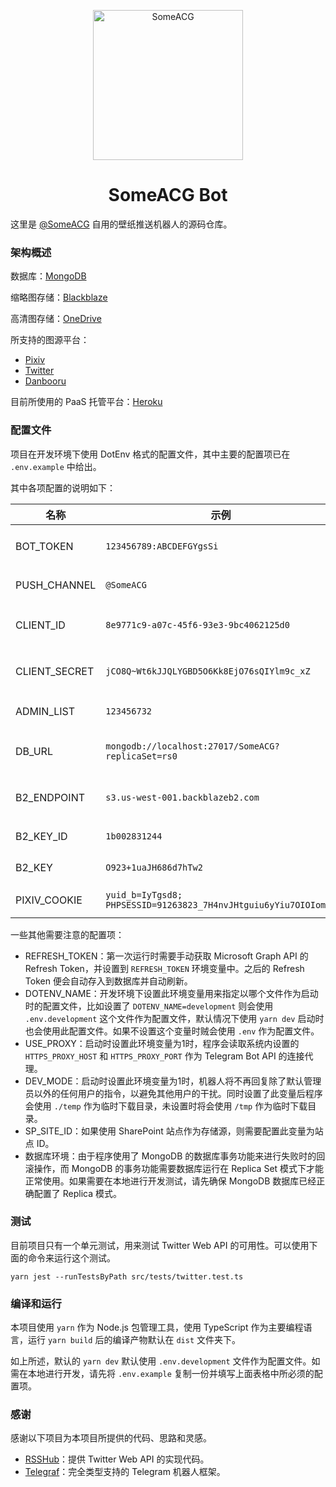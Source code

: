 <p align="center">
<img src="https://t.me/i/userpic/320/SomeACG.jpg" alt="SomeACG" width="240">
</p>
<h1 align="center">SomeACG Bot</h1>


这里是 [@SomeACG](https://t.me/SomeACG) 自用的壁纸推送机器人的源码仓库。

### 架构概述

数据库：[MongoDB](https://www.mongodb.com/)

缩略图存储：[Blackblaze](https://www.backblaze.com/)

高清图存储：[OneDrive](https://www.office.com/onedrive)

所支持的图源平台：

* [Pixiv](https://www.pixiv.net/)
* [Twitter](https://twitter.com/?lang=en)
* [Danbooru](https://danbooru.donmai.us/)

目前所使用的 PaaS 托管平台：[Heroku](https://www.heroku.com/)

### 配置文件

项目在开发环境下使用 DotEnv 格式的配置文件，其中主要的配置项已在 `.env.example` 中给出。

其中各项配置的说明如下：

| 名称          | 示例                                                         | 说明                         |
| ------------- | ------------------------------------------------------------ | ---------------------------- |
| BOT_TOKEN     | `123456789:ABCDEFGYgsSi`                                     | Telegram 机器人的 Bot Token  |
| PUSH_CHANNEL  | `@SomeACG`                                                   | 壁纸推送的目标频道           |
| CLIENT_ID     | `8e9771c9-a07c-45f6-93e3-9bc4062125d0`                       | Microsoft Graph 的客户端 ID  |
| CLIENT_SECRET | `jCO8Q~Wt6kJJQLYGBD5O6Kk8EjO76sQIYlm9c_xZ`                   | Microsoft Graph 的客户端密钥 |
| ADMIN_LIST    | `123456732`                                                  | 默认管理员的 User ID         |
| DB_URL        | `mongodb://localhost:27017/SomeACG?replicaSet=rs0`           | MongoDB 数据库连接字符串     |
| B2_ENDPOINT   | `s3.us-west-001.backblazeb2.com`                             | Blackblaze 的存储桶地址      |
| B2_KEY_ID     | `1b002831244`                                                | Blackblaze 的应用 ID         |
| B2_KEY        | `O923+1uaJH686d7hTw2`                                        | Blackblaze 的应用密钥        |
| PIXIV_COOKIE  | `yuid_b=IyTgsd8; PHPSESSID=91263823_7H4nvJHtguiu6yYiu7OIOIomS;` | Pixiv 的网站 Cookie          |

一些其他需要注意的配置项：

* REFRESH_TOKEN：第一次运行时需要手动获取 Microsoft Graph API 的 Refresh Token，并设置到 `REFRESH_TOKEN` 环境变量中。之后的 Refresh Token 便会自动存入到数据库并自动刷新。
* DOTENV_NAME：开发环境下设置此环境变量用来指定以哪个文件作为启动时的配置文件，比如设置了 `DOTENV_NAME=development` 则会使用 `.env.development` 这个文件作为配置文件，默认情况下使用 `yarn dev` 启动时也会使用此配置文件。如果不设置这个变量时贼会使用 `.env` 作为配置文件。
* USE_PROXY：启动时设置此环境变量为1时，程序会读取系统内设置的 `HTTPS_PROXY_HOST` 和 `HTTPS_PROXY_PORT` 作为 Telegram Bot API 的连接代理。
* DEV_MODE：启动时设置此环境变量为1时，机器人将不再回复除了默认管理员以外的任何用户的指令，以避免其他用户的干扰。同时设置了此变量后程序会使用 `./temp` 作为临时下载目录，未设置时将会使用 `/tmp` 作为临时下载目录。
* SP_SITE_ID：如果使用 SharePoint 站点作为存储源，则需要配置此变量为站点 ID。
* 数据库环境：由于程序使用了 MongoDB 的数据库事务功能来进行失败时的回滚操作，而 MongoDB 的事务功能需要数据库运行在 Replica Set 模式下才能正常使用。如果需要在本地进行开发测试，请先确保 MongoDB 数据库已经正确配置了 Replica 模式。

### 测试

目前项目只有一个单元测试，用来测试 Twitter Web API 的可用性。可以使用下面的命令来运行这个测试。

```shell
yarn jest --runTestsByPath src/tests/twitter.test.ts
```

### 编译和运行

本项目使用 `yarn` 作为 Node.js 包管理工具，使用 TypeScript 作为主要编程语言，运行 `yarn build` 后的编译产物默认在 `dist` 文件夹下。

如上所述，默认的 `yarn dev` 默认使用 `.env.development` 文件作为配置文件。如需在本地进行开发，请先将 `.env.example` 复制一份并填写上面表格中所必须的配置项。

### 感谢

感谢以下项目为本项目所提供的代码、思路和灵感。

* [RSSHub](https://github.com/DIYgod/RSSHub)：提供 Twitter Web API 的实现代码。
* [Telegraf](https://github.com/telegraf/telegraf)：完全类型支持的 Telegram 机器人框架。

